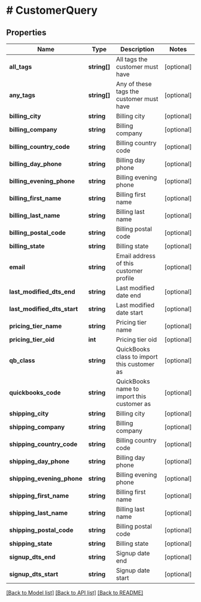# # CustomerQuery

## Properties

Name | Type | Description | Notes
------------ | ------------- | ------------- | -------------
**all_tags** | **string[]** | All tags the customer must have | [optional]
**any_tags** | **string[]** | Any of these tags the customer must have | [optional]
**billing_city** | **string** | Billing city | [optional]
**billing_company** | **string** | Billing company | [optional]
**billing_country_code** | **string** | Billing country code | [optional]
**billing_day_phone** | **string** | Billing day phone | [optional]
**billing_evening_phone** | **string** | Billing evening phone | [optional]
**billing_first_name** | **string** | Billing first name | [optional]
**billing_last_name** | **string** | Billing last name | [optional]
**billing_postal_code** | **string** | Billing postal code | [optional]
**billing_state** | **string** | Billing state | [optional]
**email** | **string** | Email address of this customer profile | [optional]
**last_modified_dts_end** | **string** | Last modified date end | [optional]
**last_modified_dts_start** | **string** | Last modified date start | [optional]
**pricing_tier_name** | **string** | Pricing tier name | [optional]
**pricing_tier_oid** | **int** | Pricing tier oid | [optional]
**qb_class** | **string** | QuickBooks class to import this customer as | [optional]
**quickbooks_code** | **string** | QuickBooks name to import this customer as | [optional]
**shipping_city** | **string** | Billing city | [optional]
**shipping_company** | **string** | Billing company | [optional]
**shipping_country_code** | **string** | Billing country code | [optional]
**shipping_day_phone** | **string** | Billing day phone | [optional]
**shipping_evening_phone** | **string** | Billing evening phone | [optional]
**shipping_first_name** | **string** | Billing first name | [optional]
**shipping_last_name** | **string** | Billing last name | [optional]
**shipping_postal_code** | **string** | Billing postal code | [optional]
**shipping_state** | **string** | Billing state | [optional]
**signup_dts_end** | **string** | Signup date end | [optional]
**signup_dts_start** | **string** | Signup date start | [optional]

[[Back to Model list]](../../README.md#models) [[Back to API list]](../../README.md#endpoints) [[Back to README]](../../README.md)
